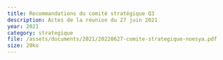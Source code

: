 ```yaml
---
title: Recommandations du comité stratégique Q3
description: Actes de la réunion du 27 juin 2021
year: 2021
category: strategique
file: /assets/documents/2021/20220627-comite-strategique-noesya.pdf
size: 20ko
---
```

